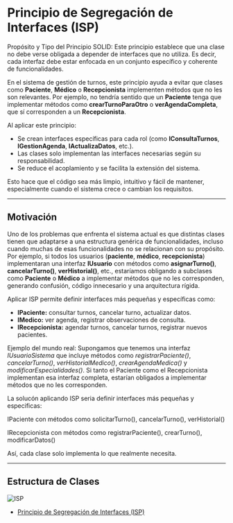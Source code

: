# Principio de Segregación de Interfaces (ISP)
Propósito y Tipo del Principio SOLID: Este principio establece que una clase no debe verse obligada a depender de interfaces que no utiliza. Es decir, cada interfaz debe estar enfocada en un conjunto específico y coherente de funcionalidades.

En el sistema de gestión de turnos, este principio ayuda a evitar que clases como **Paciente**, **Médico** o **Recepcionista** implementen métodos que no les son relevantes. Por ejemplo, no tendría sentido que un **Paciente** tenga que implementar métodos como **crearTurnoParaOtro** o **verAgendaCompleta**, que sí corresponden a un **Recepcionista**.

Al aplicar este principio:
- Se crean interfaces específicas para cada rol (como **IConsultaTurnos**, **IGestionAgenda**, **IActualizaDatos**, etc.).
- Las clases solo implementan las interfaces necesarias según su responsabilidad.
- Se reduce el acoplamiento y se facilita la extensión del sistema.

Esto hace que el código sea más limpio, intuitivo y fácil de mantener, especialmente cuando el sistema crece o cambian los requisitos.

---

## Motivación
Uno de los problemas que enfrenta el sistema actual es que distintas clases tienen que adaptarse a una estructura genérica de funcionalidades, incluso cuando muchas de esas funcionalidades no se relacionan con su propósito. Por ejemplo, si todos los usuarios (**paciente**, **médico**, **recepcionista**) implementaran una interfaz **IUsuario** con métodos como **asignarTurno()**, **cancelarTurno()**, **verHistorial()**, etc., estaríamos obligando a subclases como **Paciente** o **Médico** a implementar métodos que no les corresponden, generando confusión, código innecesario y una arquitectura rígida.

Aplicar ISP permite definir interfaces más pequeñas y específicas como:
- **IPaciente:** consultar turnos, cancelar turno, actualizar datos.
- **IMedico:** ver agenda, registrar observaciones de consulta.
- **IRecepcionista:** agendar turnos, cancelar turnos, registrar nuevos pacientes.

Ejemplo del mundo real: Supongamos que tenemos una interfaz *IUsuarioSistema* que incluye métodos como *registrarPaciente()*, *cancelarTurno()*, *verHistorialMedico()*, *crearAgendaMedica()* y *modificarEspecialidades()*.
Si tanto el Paciente como el Recepcionista implementan esa interfaz completa, estarían obligados a implementar métodos que no les corresponden.

La solucón aplicando ISP seria definir interfaces más pequeñas y especificas:

IPaciente con métodos como solicitarTurno(), cancelarTurno(), verHistorial()

IRecepcionista con métodos como registrarPaciente(), crearTurno(), modificarDatos()

Así, cada clase solo implementa lo que realmente necesita.

---

## Estructura de Clases
![ISP](https://github.com/user-attachments/assets/00860814-b977-489d-8eda-7c79741525e6)
* [Principio de Segregación de Interfaces (ISP)](https://drive.google.com/file/d/1_j09-WbK4J3YFS2VdBCh5wqw48rvJI2O/view?usp=sharing)

